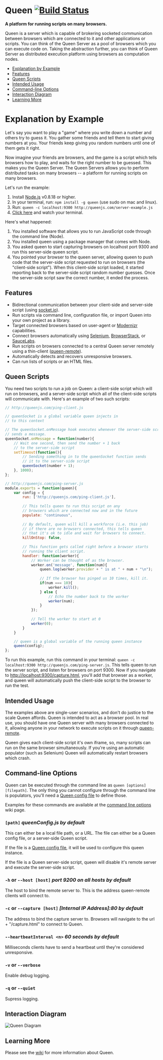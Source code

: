 # Queen [![Build Status](https://secure.travis-ci.org/oztu/queen.png?branch=stable)](http://travis-ci.org/oztu/queen)

**A platform for running scripts on many browsers.**

Queen is a server which is capable of brokering socketed communication between browsers which are connected to it
and other applications or scripts. You can think of the Queen Server as a pool of browsers which you can 
execute code on. Taking the abstraction further, you can think of Queen Server as distributed execution 
platform using browsers as computation nodes.

* [Explanation by Example](#explanation-by-example)
* [Features](#features)
* [Queen Scripts](#queen-scripts)
* [Intended Usage](#intended-usage)
* [Command-line Options](#command-line-options)
* [Interaction Diagram](#interaction-diagram)
* [Learning More](#learning-more)

# <a id="explanation-by-example"></a>Explanation by Example
Let's say you want to play a "game" where you write down a number and others try to guess it. 
You gather some friends and tell them to start giving numbers at you. Your friends keep 
giving you random numbers until one of them gets it right.

Now imagine your friends are browsers, and the game is a script which tells browsers how to 
play, and waits for the right number to be guessed. This makes you the Queen Server. The Queen 
Servers allows you to perform distributed tasks on many browsers -- a platform for running 
scripts on many browsers.

Let's run the example:

1. Install [Node.js](http://nodejs.org/) v0.8.18 or higher.
2. In your terminal, run: `npm install -g queen` (use sudo on mac and linux).
3. Run: `queen -c localhost:9300 http://queenjs.com/server-example.js`
4. [Click here](http://localhost:9300/) and watch your terminal.

Here's what happened:

1. You installed software that allows you to run JavaScript code through the command line (Node).
2. You installed queen using a package manager that comes with Node.
3. You asked queen to start capturing browsers on localhost port 9300 and run this server-side queen script.
4. You pointed your browser to the queen server, allowing queen to push code that the server-side 
   script requested to run on browsers (the "client-side script"). When this client-side script
   loaded, it started reporting back to the server-side script random number guesses. Once the
   server-side script saw the correct number, it ended the process.

## <a id="features"></a>Features
* Bidirectional communication between your client-side and server-side script (using [socket.io](http://socket.io/)).
* Run scripts via command line, configuration file, or import Queen into your own project as a library.
* Target connected browsers based on user-agent or [Modernizr](http://modernizr.com/) capabilities.
* Connect browsers automatically using [Selenium](http://seleniumhq.org/), [BrowserStack](http://www.browserstack.com/), or [SauceLabs](https://saucelabs.com/).
* Run scripts on browsers connected to a central Queen server remotely using a thin-client ([queen-remote](https://github.com/turn/queen-remote)).
* Automatically detects and recovers unresponsive browsers.
* Can run lists of scripts or an HTML files.

## <a id="queen-scripts"></a>Queen Scripts
You need two scripts to run a job on Queen: a client-side script which will run on browsers, and a server-side script 
which all of the client-side scripts will communicate with. Here's an example of two such scripts:

```javascript
// http://queenjs.com/ping-client.js

// queenSocket is a global variable queen injects in 
// to this context

// The queenSocket.onMessage hook executes whenever the server-side script
// sends a message.
queenSocket.onMessage = function(number){
	// Wait one second, then send the number + 1 back
	// to the server-side script
	setTimeout(function(){
		// Sending something in to the queenSocket function sends 
		// it to the server-side script
		queenSocket(number + 1);
	}, 1000);
};
```

```javascript
// http://queenjs.com/ping-server.js
module.exports = function(queen){
	var config = {
		run: ['http://queenjs.com/ping-client.js'],
		
		// This tells queen to run this script on any
		// browsers which are connected now and in the future
		populate: "continuous", 
		
		// By default, queen will kill a workforce (i.e. this job)
		// if there are no browsers connected, this tells queen
		// that it's ok to idle and wait for browsers to connect.
		killOnStop: false,
		
		// This function gets called right before a browser starts 
		// running the client script.
		handler: function(worker){ 
			// Worker can be thought of as the browser.
			worker.on('message', function(num){
				queen.log(worker.provider + " is at " + num + "\n");
				
				// If the browser has pinged us 10 times, kill it.
				if(num === 10){
					worker.kill();
				} else {
					// Echo the number back to the worker
					worker(num);
				}
			});
		
			// Tell the worker to start at 0
			worker(0);
		}
	}

	// queen is a global variable of the running queen instance
	queen(config);
};
```

To run this example, run this command in your terminal: `queen -c localhost:9300 http://queenjs.com/ping-server.js`. 
This tells queen to run the server script, and listen for browsers on port 9300. Now if you navigate to
[http://localhost:9300/capture.html](http://localhost:9300/capture.html), you'll add that browser as a worker,
and queen will automatically push the client-side script to the browser to run the test.

## <a id="intended-usage"></a>Intended Usage

The examples above are single-user scenarios, and don't do justice to the scale Queen affords. 
Queen is intended to act as a browser pool. In real use, you should have one Queen server 
with many browsers connected to it, allowing anyone in your network to execute scripts on it
through  [queen-remote](https://github.com/turn/queen-remote).

Queen gives each client-side script it's own iframe, so, many scripts can run on the same browser 
simultaneously. If you're using an automatic populator (such as Selenium) Queen will automatically restart 
browsers which crash.

## <a id="command-line-options"></a>Command-line Options
Queen can be executed through the command line as `queen [options] [filepath]`.
The only thing you cannot configure through the command line is populators, you'll need a 
[Queen config file](https://github.com/oztu/queen/wiki/Queen-Config-File) to define those.

Examples for these commands are available at the [command line options](https://github.com/oztu/queen/wiki/Command-line-Options) wiki page.

### ```[path]``` _queenConfig.js by default_

This can either be a local file path, or a URL. The file can either be a Queen config file, or
a server-side Queen script.

If the file is a [Queen config file](https://github.com/oztu/queen/wiki/Queen-Config-File), it will be used to configure this queen instance.

If the file is a Queen server-side script, queen will disable it's remote server and execute 
the server-side script.

### ```-h``` or ```--host [host]```  _port 9200 on all hosts by default_

The host to bind the remote server to. This is the address queen-remote clients will connect to.

### ```-c``` or ```--capture [host]``` _[Internal IP Address]:80 by default_

The address to bind the capture server to. Browsers will navigate to the url + "/capture.html" to connect to Queen.

### ```--heartbeatInterval <n>``` _60 seconds by default_

Milliseconds clients have to send a heartbeat until they're considered unresponsive.

### ```-v``` or ```--verbose```

Enable debug logging.

### ```-q``` or ```--quiet```

Supress logging.


## <a id="diagram"></a>Interaction Diagram
![Queen Diagram](http://queenjs.com/r/Queen%20Diagram.png)

## <a id="learning-more"></a>Learning More
Please see the [wiki](https://github.com/oztu/queen/wiki) for more information about Queen.
